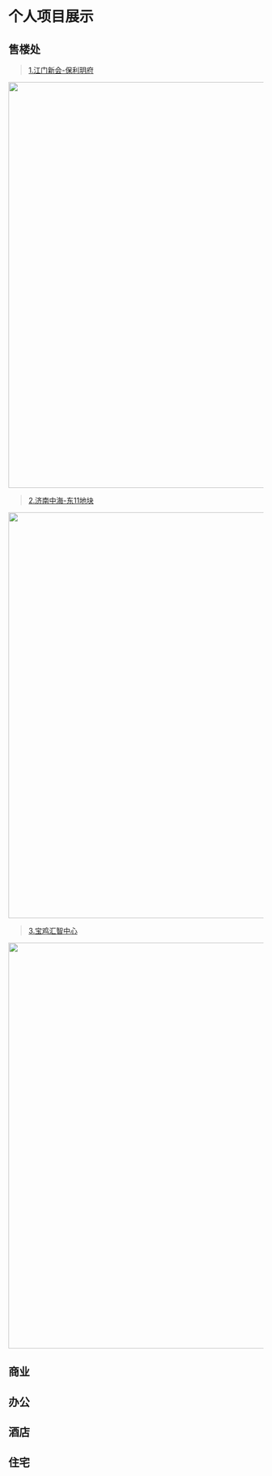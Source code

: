 # 个人项目展示

## 售楼处


> [1.江门新会-保利玥府](素材/建筑作品/江门保利售楼处/江门保利售楼处.md)

<img src="素材/建筑作品/江门保利售楼处/江门保利售楼处-1.jpg" width="800px" height="auto" />

> [2.济南中海-东11地块](素材/建筑作品/济南中海-东11地块/济南中海-东11地块.md)

<img src="素材/建筑作品/济南中海-东11地块/济南中海-东11地块-(1).jpg" width="800px" height="auto" />

> [3.宝鸡汇智中心](素材/建筑作品/宝鸡汇智中心/宝鸡汇智中心.md)

<img src="素材/建筑作品/宝鸡汇智中心/宝鸡汇智中心-(3).jpg" width="800px" height="auto" />




## 商业

## 办公

## 酒店

## 住宅